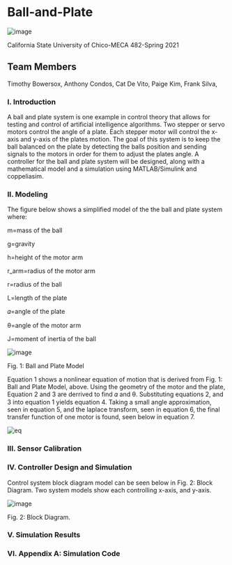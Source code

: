 # Ball-and-Plate
![image](https://user-images.githubusercontent.com/83930164/119294730-f79e3400-bc09-11eb-9b45-9e19955e32ee.png)


California State University of Chico-MECA 482-Spring 2021

## Team Members 
Timothy Bowersox,
Anthony Condos,
Cat De Vito,
Paige Kim,
Frank Silva,

### I. Introduction
A ball and plate system is one example in control theory that allows for testing and control of artificial intelligence algorithms. Two stepper or servo motors control the angle of a plate. Each stepper motor will control the x-axis and y-axis of the plates motion. The goal of this system is to keep the ball balanced on the plate by detecting the balls position and sending signals to the motors in order for them to adjust the plates angle. A controller for the ball and plate system will be designed, along with a mathematical model and a simulation using MATLAB/Simulink and coppeliasim. 

### II. Modeling
The figure below shows a simplified model of the the ball and plate system where:

m=mass of the ball

g=gravity

h=height of the motor arm

r_arm=radius of the motor arm

r=radius of the ball

L=length of the plate

𝛼=angle of the plate

θ=angle of the motor arm

J=moment of inertia of the ball

![image](https://user-images.githubusercontent.com/83930164/119293877-2a472d00-bc08-11eb-916d-20e197d3332e.png)

  Fig. 1: Ball and Plate Model 

Equation 1 shows a nonlinear equation of motion that is derived from Fig. 1: Ball and Plate Model, above. Using the geometry of the motor and the plate, Equation 2 and 3 are derrived to find 𝛼 and θ. Substituting equations 2, and 3 into equation 1 yields equation 4. Taking a small angle approximation, seen in equation 5, and the laplace transform, seen in equation 6, the final transfer function of one motor is found, seen below in equation 7. 

![eq](https://user-images.githubusercontent.com/83930164/119277033-34e6cf80-bbd2-11eb-9917-9041d22ea9aa.JPG)

### III. Sensor Calibration

### IV. Controller Design and Simulation
Control system block diagram model can be seen below in Fig. 2: Block Diagram. Two system models show each controlling x-axis, and y-axis. 

![image](https://user-images.githubusercontent.com/83930919/119284179-eba77780-bbf3-11eb-980b-37c9ee95ed39.png)

  Fig. 2: Block Diagram.


### V. Simulation Results

### VI. Appendix A: Simulation Code

